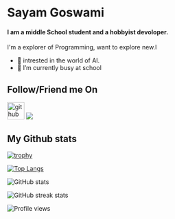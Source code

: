 # Sayam Goswami
#### I am a middle School student and a hobbyist devoloper.
<!--m![I am a student devoloper](https://avatars.githubusercontent.com/u/81681676?v=4)-->

I'm a explorer of Programming, want to explore new.l

- 🔭 intrested in the world of AI.
- 🌱 I’m currently busy at school

## Follow/Friend me On

[<img src='https://cdn.jsdelivr.net/npm/simple-icons@3.0.1/icons/github.svg' alt='github' height='40'>](https://github.com/sayampy)
[<img src="https://img.icons8.com/ios-filled/50/000000/twitter.png"/>](https://twitter.com/@sayampy)

## My Github stats
[![trophy](https://github-profile-trophy.vercel.app/?username=sayampy)](https://github.com/ryo-ma/github-profile-trophy)

[![Top Langs](https://github-readme-stats.vercel.app/api/top-langs/?username=sayampy)](https://github.com/anuraghazra/github-readme-stats)

![GitHub stats](https://github-readme-stats.vercel.app/api?username=sayampy&show_icons=true)  

![GitHub streak stats](https://github-readme-streak-stats.herokuapp.com/?user=sayampy)  

![Profile views](https://gpvc.arturio.dev/sayampy)
